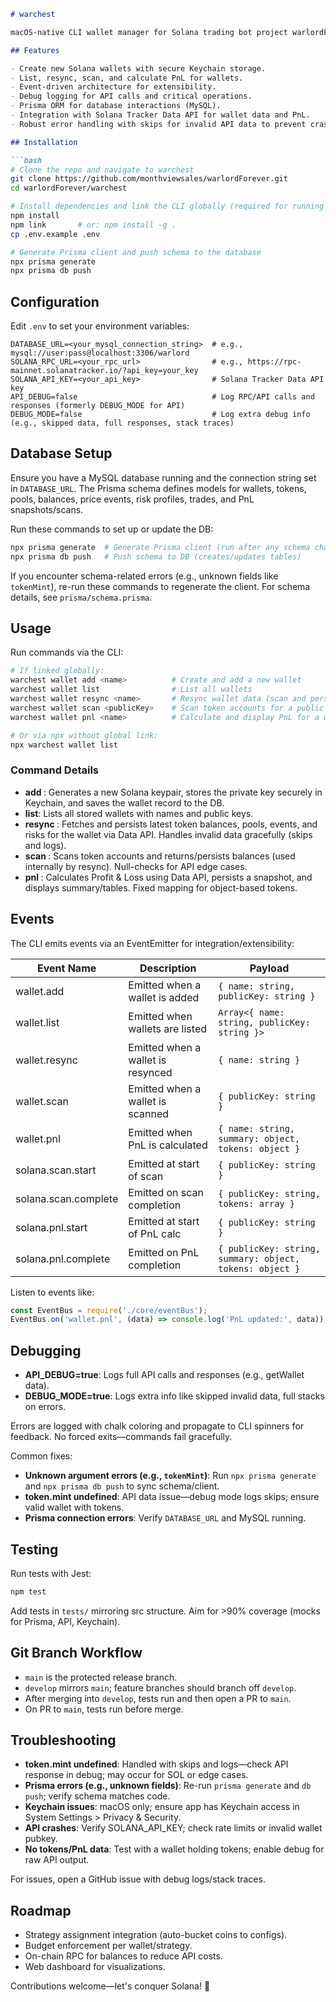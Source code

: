 ```markdown
# warchest

macOS-native CLI wallet manager for Solana trading bot project warlordForever. Securely manages wallets using macOS Keychain, integrates with Solana RPC and Data API for scanning balances and calculating PnL, and persists data to MySQL via Prisma.

## Features

- Create new Solana wallets with secure Keychain storage.
- List, resync, scan, and calculate PnL for wallets.
- Event-driven architecture for extensibility.
- Debug logging for API calls and critical operations.
- Prisma ORM for database interactions (MySQL).
- Integration with Solana Tracker Data API for wallet data and PnL.
- Robust error handling with skips for invalid API data to prevent crashes.

## Installation

```bash
# Clone the repo and navigate to warchest
git clone https://github.com/monthviewsales/warlordForever.git
cd warlordForever/warchest

# Install dependencies and link the CLI globally (required for running `warchest` directly)
npm install
npm link       # or: npm install -g .
cp .env.example .env

# Generate Prisma client and push schema to the database
npx prisma generate
npx prisma db push
```

## Configuration

Edit `.env` to set your environment variables:

```
DATABASE_URL=<your_mysql_connection_string>  # e.g., mysql://user:pass@localhost:3306/warlord
SOLANA_RPC_URL=<your_rpc_url>                # e.g., https://rpc-mainnet.solanatracker.io/?api_key=your_key
SOLANA_API_KEY=<your_api_key>                # Solana Tracker Data API key
API_DEBUG=false                              # Log RPC/API calls and responses (formerly DEBUG_MODE for API)
DEBUG_MODE=false                             # Log extra debug info (e.g., skipped data, full responses, stack traces)
```

## Database Setup

Ensure you have a MySQL database running and the connection string set in `DATABASE_URL`. The Prisma schema defines models for wallets, tokens, pools, balances, price events, risk profiles, trades, and PnL snapshots/scans.

Run these commands to set up or update the DB:

```bash
npx prisma generate  # Generate Prisma client (run after any schema changes)
npx prisma db push   # Push schema to DB (creates/updates tables)
```

If you encounter schema-related errors (e.g., unknown fields like `tokenMint`), re-run these commands to regenerate the client. For schema details, see `prisma/schema.prisma`.

## Usage

Run commands via the CLI:

```bash
# If linked globally:
warchest wallet add <name>          # Create and add a new wallet
warchest wallet list                # List all wallets
warchest wallet resync <name>       # Resync wallet data (scan and persist)
warchest wallet scan <publicKey>    # Scan token accounts for a public key
warchest wallet pnl <name>          # Calculate and display PnL for a wallet

# Or via npx without global link:
npx warchest wallet list
```

### Command Details

- **add <name>**: Generates a new Solana keypair, stores the private key securely in Keychain, and saves the wallet record to the DB.
- **list**: Lists all stored wallets with names and public keys.
- **resync <name>**: Fetches and persists latest token balances, pools, events, and risks for the wallet via Data API. Handles invalid data gracefully (skips and logs).
- **scan <publicKey>**: Scans token accounts and returns/persists balances (used internally by resync). Null-checks for API edge cases.
- **pnl <name>**: Calculates Profit & Loss using Data API, persists a snapshot, and displays summary/tables. Fixed mapping for object-based tokens.

## Events

The CLI emits events via an EventEmitter for integration/extensibility:

| Event Name          | Description                                | Payload                                      |
|---------------------|--------------------------------------------|----------------------------------------------|
| wallet.add          | Emitted when a wallet is added             | `{ name: string, publicKey: string }`        |
| wallet.list         | Emitted when wallets are listed            | `Array<{ name: string, publicKey: string }>` |
| wallet.resync       | Emitted when a wallet is resynced          | `{ name: string }`                           |
| wallet.scan         | Emitted when a wallet is scanned           | `{ publicKey: string }`                      |
| wallet.pnl          | Emitted when PnL is calculated             | `{ name: string, summary: object, tokens: object }` |
| solana.scan.start   | Emitted at start of scan                   | `{ publicKey: string }`                      |
| solana.scan.complete| Emitted on scan completion                 | `{ publicKey: string, tokens: array }`       |
| solana.pnl.start    | Emitted at start of PnL calc               | `{ publicKey: string }`                      |
| solana.pnl.complete | Emitted on PnL completion                  | `{ publicKey: string, summary: object, tokens: object }` |

Listen to events like:

```javascript
const EventBus = require('./core/eventBus');
EventBus.on('wallet.pnl', (data) => console.log('PnL updated:', data));
```

## Debugging

- **API_DEBUG=true**: Logs full API calls and responses (e.g., getWallet data).
- **DEBUG_MODE=true**: Logs extra info like skipped invalid data, full stacks on errors.

Errors are logged with chalk coloring and propagate to CLI spinners for feedback. No forced exits—commands fail gracefully.

Common fixes:
- **Unknown argument errors (e.g., `tokenMint`)**: Run `npx prisma generate` and `npx prisma db push` to sync schema/client.
- **token.mint undefined**: API data issue—debug mode logs skips; ensure valid wallet with tokens.
- **Prisma connection errors**: Verify `DATABASE_URL` and MySQL running.

## Testing

Run tests with Jest:

```bash
npm test
```

Add tests in `tests/` mirroring src structure. Aim for >90% coverage (mocks for Prisma, API, Keychain).

## Git Branch Workflow

- `main` is the protected release branch.
- `develop` mirrors `main`; feature branches should branch off `develop`.
- After merging into `develop`, tests run and then open a PR to `main`.
- On PR to `main`, tests run before merge.

## Troubleshooting

- **token.mint undefined**: Handled with skips and logs—check API response in debug; may occur for SOL or edge cases.
- **Prisma errors (e.g., unknown fields)**: Re-run `prisma generate` and `db push`; verify schema matches code.
- **Keychain issues**: macOS only; ensure app has Keychain access in System Settings > Privacy & Security.
- **API crashes**: Verify SOLANA_API_KEY; check rate limits or invalid wallet pubkey.
- **No tokens/PnL data**: Test with a wallet holding tokens; enable debug for raw API output.

For issues, open a GitHub issue with debug logs/stack traces.

## Roadmap

- Strategy assignment integration (auto-bucket coins to configs).
- Budget enforcement per wallet/strategy.
- On-chain RPC for balances to reduce API costs.
- Web dashboard for visualizations.

Contributions welcome—let's conquer Solana! 🚀
```
